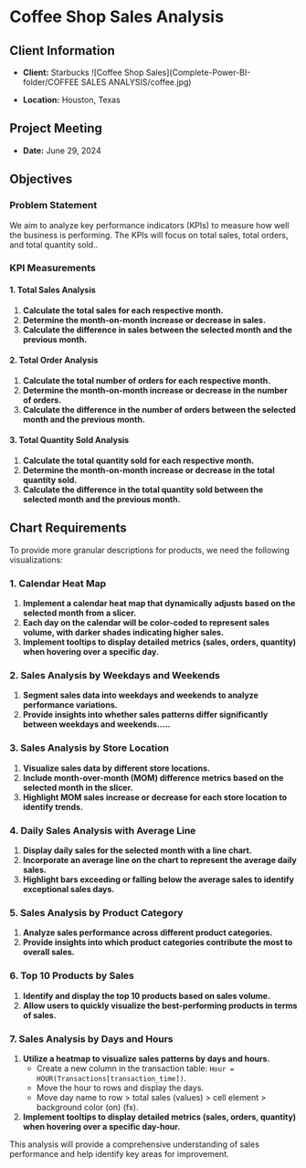 
# Coffee Shop Sales Analysis

## Client Information
- **Client:** Starbucks
![Coffee Shop Sales](Complete-Power-BI-folder/COFFEE SALES ANALYSIS/coffee.jpg)

- **Location:** Houston, Texas




## Project Meeting
- **Date:** June 29, 2024

## Objectives

### Problem Statement
We aim to analyze key performance indicators (KPIs) to measure how well the business is performing. The KPIs will focus on total sales, total orders, and total quantity sold..

### KPI Measurements

#### 1. Total Sales Analysis
1. **Calculate the total sales for each respective month.**
2. **Determine the month-on-month increase or decrease in sales.**
3. **Calculate the difference in sales between the selected month and the previous month.**

#### 2. Total Order Analysis
1. **Calculate the total number of orders for each respective month.**
2. **Determine the month-on-month increase or decrease in the number of orders.**
3. **Calculate the difference in the number of orders between the selected month and the previous month.**

#### 3. Total Quantity Sold Analysis
1. **Calculate the total quantity sold for each respective month.**
2. **Determine the month-on-month increase or decrease in the total quantity sold.**
3. **Calculate the difference in the total quantity sold between the selected month and the previous month.**

## Chart Requirements
To provide more granular descriptions for products, we need the following visualizations:

### 1. Calendar Heat Map
1. **Implement a calendar heat map that dynamically adjusts based on the selected month from a slicer.**
2. **Each day on the calendar will be color-coded to represent sales volume, with darker shades indicating higher sales.**
3. **Implement tooltips to display detailed metrics (sales, orders, quantity) when hovering over a specific day.**

### 2. Sales Analysis by Weekdays and Weekends
1. **Segment sales data into weekdays and weekends to analyze performance variations.**
2. **Provide insights into whether sales patterns differ significantly between weekdays and weekends.....**

### 3. Sales Analysis by Store Location
1. **Visualize sales data by different store locations.**
2. **Include month-over-month (MOM) difference metrics based on the selected month in the slicer.**
3. **Highlight MOM sales increase or decrease for each store location to identify trends.**

### 4. Daily Sales Analysis with Average Line
1. **Display daily sales for the selected month with a line chart.**
2. **Incorporate an average line on the chart to represent the average daily sales.**
3. **Highlight bars exceeding or falling below the average sales to identify exceptional sales days.**

### 5. Sales Analysis by Product Category
1. **Analyze sales performance across different product categories.**
2. **Provide insights into which product categories contribute the most to overall sales.**

### 6. Top 10 Products by Sales
1. **Identify and display the top 10 products based on sales volume.**
2. **Allow users to quickly visualize the best-performing products in terms of sales.**

### 7. Sales Analysis by Days and Hours
1. **Utilize a heatmap to visualize sales patterns by days and hours.**
   - Create a new column in the transaction table: `Hour = HOUR(Transactions[transaction_time])`.
   - Move the hour to rows and display the days.
   - Move day name to row > total sales (values) > cell element > background color (on) (fx).
2. **Implement tooltips to display detailed metrics (sales, orders, quantity) when hovering over a specific day-hour.**

This analysis will provide a comprehensive understanding of sales performance and help identify key areas for improvement.

